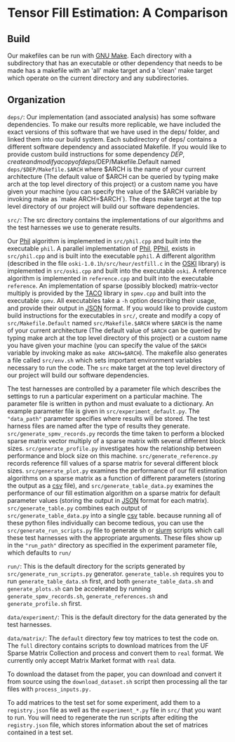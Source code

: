 Tensor Fill Estimation: A Comparison
======================

Build
--------
Our makefiles can be run with [GNU Make](https://www.gnu.org/software/make/).
Each directory with a subdirectory that has an executable or other dependency
that needs to be made has a makefile with an 'all' make target and a 'clean'
make target which operate on the current directory and any subdirectories.

Organization
--------

`deps/`:
  Our implementation (and associated analysis) has some software dependencies.
To make our results more replicable, we have included the exact versions of
this software that we have used in the deps/ folder, and linked them into our
build system. Each subdirectory of deps/ contains a different software
dependency and associated Makefile. If you would like to provide custom build
instructions for some dependency $DEP, create and modify a copy of
deps/$DEP/Makefile.Default named `deps/$DEP/Makefile.$ARCH` where $ARCH is the
name of your current architecture (The default value of $ARCH can be queried by
typing make arch at the top level directory of this project) or a custom name
you have given your machine (you can specify the value of the $ARCH variable
by invoking make as `make ARCH=$ARCH`). The deps make target at the top level
directory of our project will build our software dependencies.

`src/`:
  The src directory contains the implementations of our algorithms and the
test harnesses we use to generate results.

  Our [Phil]() algorithm is implemented in `src/phil.cpp` and built into the
executable `phil`. A parallel implementation of [Phil](), [PPhil](), exists in
`src/phil.cpp` and is built into the executable `pphil`. A different algorithm
(described in the file `oski-1.0.1h/src/heur/estfill.c` in the
[OSKI](https://bebop.cs.berkeley.edu/oski/) library) is implemented in
`src/oski.cpp` and built into the executable `oski`. A reference algorithm is
implemented in `reference.cpp` and built into the executable `reference`. An
implementation of sparse (possibly blocked) matrix-vector multiply is provided
by the [TACO](http://tensor-compiler.org/) library in `spmv.cpp` and built into
the executable `spmv`. All executables take a `-h` option describing their
usage, and provide their output in [JSON](https://www.json.org/) format. If you
would like to provide custom build instructions for the executables in `src/`,
create and modify a copy of `src/Makefile.Default` named `src/Makefile.$ARCH`
where `$ARCH` is the name of your current architecture (The default value of
`$ARCH` can be queried by typing make arch at the top level directory of this
project) or a custom name you have given your machine (you can specify the
value of the `$ARCH` variable by invoking make as `make ARCH=$ARCH`). The
makefile also generates a file called `src/env.sh` which sets important
environment variables necessary to run the code. The `src` make target at the
top level directory of our project will build our software dependencies.

  The test harnesses are controlled by a parameter file which describes the
settings to run a particular experiment on a particular machine. The parameter
file is written in python and must evaluate to a dictionary. An example
parameter file is given in `src/experiment_default.py`. The `"data_path"`
parameter specifies where results will be stored. The test harness files are
named after the type of results they generate. `src/generate_spmv_records.py`
records the time taken to perform a blocked sparse matrix vector multiply of a
sparse matrix with several different block sizes. `src/generate_profile.py`
investigates how the relationship between performance and block size on this
machine.  `src/generate_reference.py` records reference fill values of a sparse
matrix for several different block sizes. `src/generate_plot.py` examines the
performance of our fill estimation algorithms on a sparse matrix as a function
of different parameters (storing the output as a
[csv](https://en.wikipedia.org/wiki/Comma-separated_values) file), and
`src/generate_table_data.py` examines the performance of our fill estimation
algorithm on a sparse matrix for default parameter values (storing the output
in [JSON](https://www.json.org/) format for each matrix).
`src/generate_table.py` combines each output of `src/generate_table_data.py`
into a single [csv](https://en.wikipedia.org/wiki/Comma-separated_values)
table. because running all of these python files individually can become
tedious, you can use the `src/generate_run_scripts.py` file to generate sh or
[slurm](https://slurm.schedmd.com/) scripts which call these test harnesses
with the appropriate arguments. These files show up in the `"run_path"`
directory as specified in the experiment parameter file, which defaults to
`run/`

`run/`:
  This is the default directory for the scripts generated by
`src/generate_run_scripts.py` generator. `generate_table.sh` requires you to
run `generate_table_data.sh` first, and both `generate_table_data.sh` and
`generate_plots.sh` can be accelerated by running `generate_spmv_records.sh`,
`generate_references.sh` and `generate_profile.sh` first.

`data/experiment/`:
  This is the default directory for the data generated by the test harnesses.

`data/matrix/`:
  The `default` directory few toy matrices to test the code on. The `full`
directory contains scripts to download matrices from the UF Sparse Matrix
Collection and process and convert them to `real` format. We currently only
accept Matrix Market format with `real` data.

  To download the dataset from the paper, you can download and convert it from
source using the `download_dataset.sh` script then processing all the tar files
with `process_inputs.py.`

  To add matrices to the test set for some experiment, add them to a
`registry.json` file as well as the `experiment_*.py` file in `src/` that you
want to run. You will need to regenerate the run scripts after editing the
`registry.json` file, which stores information about the set of matrices
contained in a test set.
